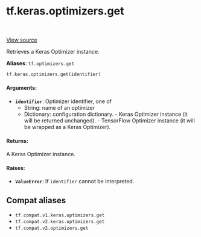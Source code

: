 <div itemscope itemtype="http://developers.google.com/ReferenceObject">
<meta itemprop="name" content="tf.keras.optimizers.get" />
<meta itemprop="path" content="Stable" />
</div>

# tf.keras.optimizers.get

<!-- Insert buttons and diff -->

<table class="tfo-notebook-buttons tfo-api" align="left">
</table>

<a target="_blank" href="/code/stable/tensorflow/python/keras/optimizers.py">View source</a>



Retrieves a Keras Optimizer instance.

**Aliases**: `tf.optimizers.get`

``` python
tf.keras.optimizers.get(identifier)
```



<!-- Placeholder for "Used in" -->


#### Arguments:


* <b>`identifier`</b>: Optimizer identifier, one of
    - String: name of an optimizer
    - Dictionary: configuration dictionary. - Keras Optimizer instance (it
      will be returned unchanged). - TensorFlow Optimizer instance (it
      will be wrapped as a Keras Optimizer).


#### Returns:

A Keras Optimizer instance.



#### Raises:


* <b>`ValueError`</b>: If `identifier` cannot be interpreted.

## Compat aliases

* `tf.compat.v1.keras.optimizers.get`
* `tf.compat.v2.keras.optimizers.get`
* `tf.compat.v2.optimizers.get`

